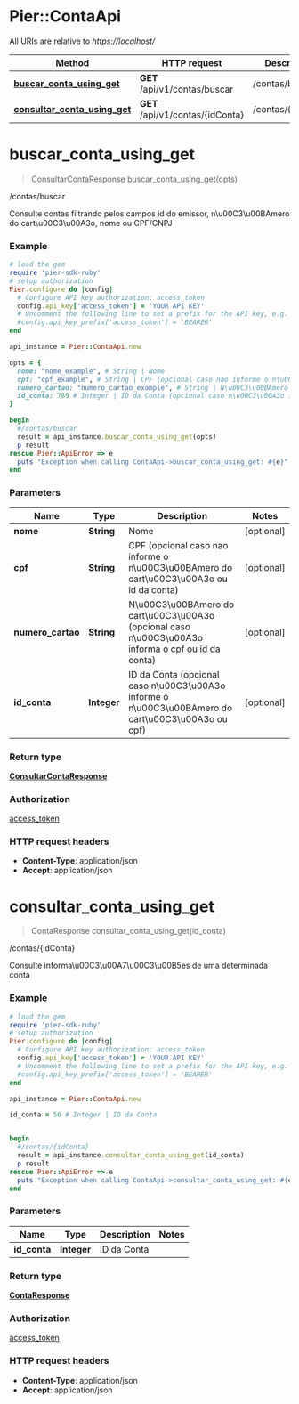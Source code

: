 # Pier::ContaApi

All URIs are relative to *https://localhost/*

Method | HTTP request | Description
------------- | ------------- | -------------
[**buscar_conta_using_get**](ContaApi.md#buscar_conta_using_get) | **GET** /api/v1/contas/buscar | /contas/buscar
[**consultar_conta_using_get**](ContaApi.md#consultar_conta_using_get) | **GET** /api/v1/contas/{idConta} | /contas/{idConta}


# **buscar_conta_using_get**
> ConsultarContaResponse buscar_conta_using_get(opts)

/contas/buscar

Consulte contas filtrando pelos campos id do emissor, n\u00C3\u00BAmero do cart\u00C3\u00A3o, nome ou CPF/CNPJ 

### Example
```ruby
# load the gem
require 'pier-sdk-ruby'
# setup authorization 
Pier.configure do |config|
  # Configure API key authorization: access_token
  config.api_key['access_token'] = 'YOUR API KEY'
  # Uncomment the following line to set a prefix for the API key, e.g. 'BEARER' (defaults to nil)
  #config.api_key_prefix['access_token'] = 'BEARER'
end

api_instance = Pier::ContaApi.new

opts = { 
  nome: "nome_example", # String | Nome
  cpf: "cpf_example", # String | CPF (opcional caso nao informe o n\u00C3\u00BAmero do cart\u00C3\u00A3o ou id da conta)
  numero_cartao: "numero_cartao_example", # String | N\u00C3\u00BAmero do cart\u00C3\u00A3o (opcional caso n\u00C3\u00A3o informa o cpf ou id da conta)
  id_conta: 789 # Integer | ID da Conta (opcional caso n\u00C3\u00A3o informe o n\u00C3\u00BAmero do cart\u00C3\u00A3o ou cpf)
}

begin
  #/contas/buscar
  result = api_instance.buscar_conta_using_get(opts)
  p result
rescue Pier::ApiError => e
  puts "Exception when calling ContaApi->buscar_conta_using_get: #{e}"
end
```

### Parameters

Name | Type | Description  | Notes
------------- | ------------- | ------------- | -------------
 **nome** | **String**| Nome | [optional] 
 **cpf** | **String**| CPF (opcional caso nao informe o n\u00C3\u00BAmero do cart\u00C3\u00A3o ou id da conta) | [optional] 
 **numero_cartao** | **String**| N\u00C3\u00BAmero do cart\u00C3\u00A3o (opcional caso n\u00C3\u00A3o informa o cpf ou id da conta) | [optional] 
 **id_conta** | **Integer**| ID da Conta (opcional caso n\u00C3\u00A3o informe o n\u00C3\u00BAmero do cart\u00C3\u00A3o ou cpf) | [optional] 

### Return type

[**ConsultarContaResponse**](ConsultarContaResponse.md)

### Authorization

[access_token](../README.md#access_token)

### HTTP request headers

 - **Content-Type**: application/json
 - **Accept**: application/json



# **consultar_conta_using_get**
> ContaResponse consultar_conta_using_get(id_conta)

/contas/{idConta}

Consulte informa\u00C3\u00A7\u00C3\u00B5es de uma determinada conta

### Example
```ruby
# load the gem
require 'pier-sdk-ruby'
# setup authorization 
Pier.configure do |config|
  # Configure API key authorization: access_token
  config.api_key['access_token'] = 'YOUR API KEY'
  # Uncomment the following line to set a prefix for the API key, e.g. 'BEARER' (defaults to nil)
  #config.api_key_prefix['access_token'] = 'BEARER'
end

api_instance = Pier::ContaApi.new

id_conta = 56 # Integer | ID da Conta


begin
  #/contas/{idConta}
  result = api_instance.consultar_conta_using_get(id_conta)
  p result
rescue Pier::ApiError => e
  puts "Exception when calling ContaApi->consultar_conta_using_get: #{e}"
end
```

### Parameters

Name | Type | Description  | Notes
------------- | ------------- | ------------- | -------------
 **id_conta** | **Integer**| ID da Conta | 

### Return type

[**ContaResponse**](ContaResponse.md)

### Authorization

[access_token](../README.md#access_token)

### HTTP request headers

 - **Content-Type**: application/json
 - **Accept**: application/json



